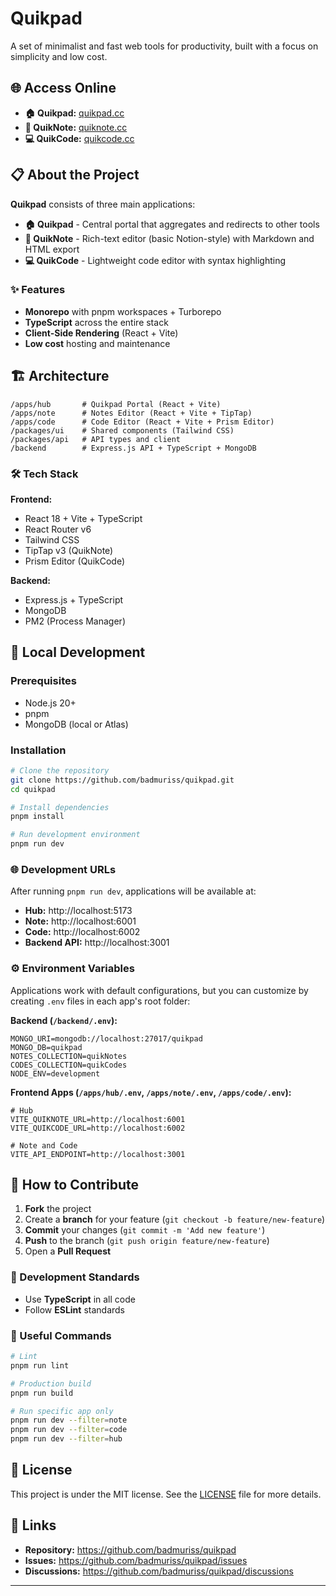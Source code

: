 # Quikpad

A set of minimalist and fast web tools for productivity, built with a focus on simplicity and low cost.

## 🌐 Access Online

- **🏠 Quikpad:** [quikpad.cc](https://quikpad.cc)
- **📝 QuikNote:** [quiknote.cc](https://quiknote.cc)
- **💻 QuikCode:** [quikcode.cc](https://quikcode.cc)

## 📋 About the Project

**Quikpad** consists of three main applications:

- **🏠 Quikpad** - Central portal that aggregates and redirects to other tools
- **📝 QuikNote** - Rich-text editor (basic Notion-style) with Markdown and HTML export
- **💻 QuikCode** - Lightweight code editor with syntax highlighting

### ✨ Features

- **Monorepo** with pnpm workspaces + Turborepo
- **TypeScript** across the entire stack
- **Client-Side Rendering** (React + Vite)
- **Low cost** hosting and maintenance

## 🏗️ Architecture

```
/apps/hub       # Quikpad Portal (React + Vite)
/apps/note      # Notes Editor (React + Vite + TipTap)
/apps/code      # Code Editor (React + Vite + Prism Editor)
/packages/ui    # Shared components (Tailwind CSS)
/packages/api   # API types and client
/backend        # Express.js API + TypeScript + MongoDB
```

### 🛠️ Tech Stack

**Frontend:**
- React 18 + Vite + TypeScript
- React Router v6
- Tailwind CSS
- TipTap v3 (QuikNote)
- Prism Editor (QuikCode)

**Backend:**
- Express.js + TypeScript
- MongoDB
- PM2 (Process Manager)

## 🚀 Local Development

### Prerequisites

- Node.js 20+
- pnpm
- MongoDB (local or Atlas)

### Installation

```bash
# Clone the repository
git clone https://github.com/badmuriss/quikpad.git
cd quikpad

# Install dependencies
pnpm install

# Run development environment
pnpm run dev
```

### 🌐 Development URLs

After running `pnpm run dev`, applications will be available at:

- **Hub:** http://localhost:5173
- **Note:** http://localhost:6001  
- **Code:** http://localhost:6002
- **Backend API:** http://localhost:3001

### ⚙️ Environment Variables

Applications work with default configurations, but you can customize by creating `.env` files in each app's root folder:

**Backend (`/backend/.env`):**
```env
MONGO_URI=mongodb://localhost:27017/quikpad
MONGO_DB=quikpad
NOTES_COLLECTION=quikNotes
CODES_COLLECTION=quikCodes
NODE_ENV=development
```

**Frontend Apps (`/apps/hub/.env`, `/apps/note/.env`, `/apps/code/.env`):**
```env
# Hub
VITE_QUIKNOTE_URL=http://localhost:6001
VITE_QUIKCODE_URL=http://localhost:6002

# Note and Code
VITE_API_ENDPOINT=http://localhost:3001
```

## 🤝 How to Contribute

1. **Fork** the project
2. Create a **branch** for your feature (`git checkout -b feature/new-feature`)
3. **Commit** your changes (`git commit -m 'Add new feature'`)
4. **Push** to the branch (`git push origin feature/new-feature`)
5. Open a **Pull Request**

### 📝 Development Standards

- Use **TypeScript** in all code
- Follow **ESLint** standards

### 🧪 Useful Commands

```bash
# Lint
pnpm run lint

# Production build
pnpm run build

# Run specific app only
pnpm run dev --filter=note
pnpm run dev --filter=code
pnpm run dev --filter=hub
```

## 📄 License

This project is under the MIT license. See the [LICENSE](LICENSE) file for more details.

## 🔗 Links

- **Repository:** https://github.com/badmuriss/quikpad
- **Issues:** https://github.com/badmuriss/quikpad/issues
- **Discussions:** https://github.com/badmuriss/quikpad/discussions

---